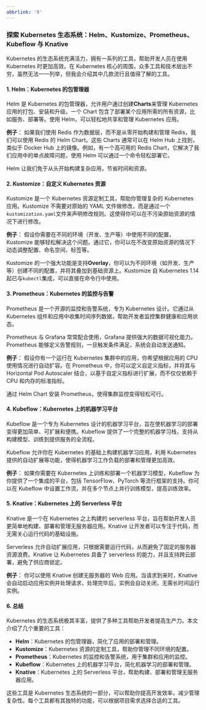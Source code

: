 ```yaml
---
abbrlink: '0'
---
```

### 探索 Kubernetes 生态系统：Helm、Kustomize、Prometheus、Kubeflow 与 Knative

Kubernetes 的生态系统充满活力，拥有一系列的工具，帮助开发人员在使用 Kubernetes 时更加高效。在 Kubernetes 核心的周围，众多工具和技术层出不穷，虽然无法一一列举，但我会介绍其中几款流行且值得了解的工具。

#### 1. **Helm：Kubernetes 的包管理器**

Helm 是 Kubernetes 的包管理器，允许用户通过创建**Charts**来管理 Kubernetes 应用的打包、安装和升级。一个 Chart 包含了部署某个应用所需的所有资源，比如服务、部署等。使用 Helm，可以轻松地共享和管理 Kubernetes 应用。

**例子**：
如果我们使用 Redis 作为数据层，而不是从零开始构建和管理 Redis，我们可以使用 Redis 的 Helm Chart。这些 Charts 通常可以在 Helm Hub 上找到，类似于 Docker Hub 上的镜像。例如，有一个高可用的 Redis Chart，它解决了我们应用中的单点故障问题，使用 Helm 可以通过一个命令轻松部署它。

Helm 让我们免于从头开始构建复杂应用，节省时间和资源。

#### 2. **Kustomize：自定义 Kubernetes 资源**

Kustomize 是一个 Kubernetes 资源定制工具，帮助你管理复杂的 Kubernetes 应用。Kustomize 不需要对原始的 YAML 文件做修改，而是通过一个`kustomization.yaml`文件来声明修改规则。这使得你可以在不污染原始资源的情况下进行修改。

**例子**：
假设你需要在不同的环境（开发、生产等）中使用不同的配置，Kustomize 能够轻松解决这个问题。通过它，你可以在不改变原始资源的情况下动态调整配置、命名空间、标签等。

Kustomize 的一个强大功能是支持**Overlay**，你可以为不同环境（如开发、生产等）创建不同的配置，并将其叠加到基础资源上。Kustomize 自 Kubernetes 1.14 起已与`kubectl`集成，可以直接在命令行中使用。

#### 3. **Prometheus：Kubernetes 的监控与告警**

Prometheus 是一个开源的监控和告警系统，专为 Kubernetes 设计。它通过从 Kubernetes 组件和应用中收集时间序列数据，帮助开发者监控集群健康和应用状态。

Prometheus 与 Grafana 常常配合使用，Grafana 提供强大的数据可视化能力。Prometheus 能够定义告警规则，一旦触发条件满足，系统会自动发送通知。

**例子**：
假设你有一个运行在 Kubernetes 集群中的应用，你希望根据应用的 CPU 使用情况进行自动扩容。在 Prometheus 中，你可以定义自定义指标，并将其与 Horizontal Pod Autoscaler 结合，以基于自定义指标进行扩展，而不仅仅依赖于 CPU 和内存的标准指标。

通过 Helm Chart 安装 Prometheus，使得集群监控变得轻松可行。

#### 4. **Kubeflow：Kubernetes 上的机器学习平台**

Kubeflow 是一个专为 Kubernetes 设计的机器学习平台，旨在使机器学习的部署变得更加简单、可扩展和便携。Kubeflow 提供了一个完整的机器学习栈，支持从构建模型、训练到提供服务的全流程。

Kubeflow 允许你在 Kubernetes 的基础上构建机器学习应用，利用 Kubernetes 提供的自动扩展等功能，使得机器学习工作负载的部署和管理更加高效。

**例子**：
如果你需要在 Kubernetes 上训练和部署一个机器学习模型，Kubeflow 为你提供了一个集成的平台，包括 TensorFlow、PyTorch 等流行框架的支持。你可以在 Kubeflow 中设置工作流，并在多个节点上并行训练模型，提高训练效率。

#### 5. **Knative：Kubernetes 上的 Serverless 平台**

Knative 是一个在 Kubernetes 之上构建的 serverless 平台，旨在帮助开发人员更简单地构建、部署和管理无服务器应用。Knative 让开发者可以专注于代码，而无需关心运行代码的基础设施。

Serverless 允许自动扩展应用，只根据需要运行代码，从而避免了固定的服务器资源浪费。Knative 让 Kubernetes 具备了 serverless 的能力，并且支持跨云部署，避免了供应商锁定。

**例子**：
你可以使用 Knative 创建无服务器的 Web 应用。当请求到来时，Knative 会自动启动应用实例并处理请求，处理完毕后，实例会自动关闭，无需长时间运行实例。

#### 6. **总结**

Kubernetes 的生态系统极其丰富，提供了多种工具帮助开发者提高生产力。本文介绍了几个重要的工具：

- **Helm**：Kubernetes 的包管理器，简化了应用的部署和管理。
- **Kustomize**：Kubernetes 资源的定制工具，帮助你管理不同环境的配置。
- **Prometheus**：Kubernetes 的监控和告警系统，用于集群和应用的监控。
- **Kubeflow**：Kubernetes 上的机器学习平台，简化机器学习的部署和管理。
- **Knative**：Kubernetes 上的 Serverless 平台，帮助构建、部署和管理无服务器应用。

这些工具是 Kubernetes 生态系统的一部分，可以帮助你提高开发效率，减少管理复杂性。每个工具都有其独特的功能，可以根据项目需求选择合适的工具。
